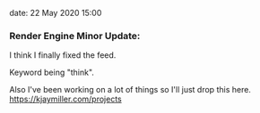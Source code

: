 date: 22 May 2020 15:00

### Render Engine Minor Update:

I think I finally fixed the feed.

Keyword being "think".

Also I've been working on a lot of things so I'll just drop this here.
<https://kjaymiller.com/projects>
